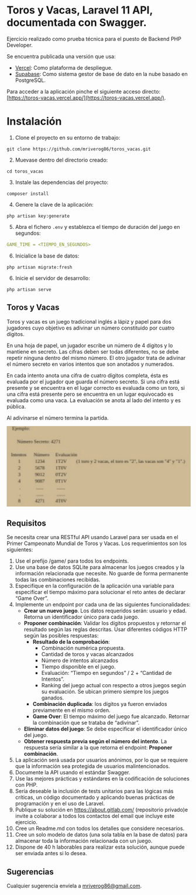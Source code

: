 # Toros y Vacas, Laravel 11 API, documentada con Swagger.

Ejercicio realizado como prueba técnica para el puesto de Backend PHP Developer.

Se encuentra publicada una versión que usa:
* [Vercel](https://vercel.com/): Como plataforma de despliegue.
* [Supabase](https://supabase.com/): Como sistema gestor de base de dato en la nube basado en PostgreSQL. 

Para acceder a la aplicación pinche el siguiente acceso directo: [https://toros-vacas.vercel.app/](https://toros-vacas.vercel.app/).


# Instalación

1. Clone el proyecto en su entorno de trabajo:

```shell
git clone https://github.com/mriverog86/toros_vacas.git
```

2. Muevase dentro del directorio creado:

```shell
cd toros_vacas
```

3. Instale las dependencias del proyecto:

```shell
composer install
```

4. Genere la clave de la aplicación:

```shell
php artisan key:generate 
```
5. Abra el fichero `.env` y establezca el tiempo de duración del juego en segundos:

```yml
GAME_TIME = <TIEMPO_EN_SEGUNDOS>
```

6. Inicialice la base de datos:

```shell
php artisan migrate:fresh
```

6. Inicie el servidor de desarrollo:

```shell
php artisan serve
```

## Toros y Vacas

Toros y vacas es un juego tradicional inglés a lápiz y papel para dos jugadores cuyo objetivo es adivinar un número constituido por cuatro dígitos.

En una hoja de papel, un jugador escribe un número de 4 dígitos y lo mantiene en secreto. Las cifras deben ser todas diferentes, no se debe repetir ninguna dentro del mismo número. 
El otro jugador trata de adivinar el número secreto en varios intentos que son anotados y numerados.

En cada intento anota una cifra de cuatro dígitos completa, ésta es evaluada por el jugador que guarda el número secreto. 
Si una cifra está presente y se encuentra en el lugar correcto es evaluada como un toro, si una cifra está presente pero se encuentra en un lugar equivocado es evaluada como una vaca. 
La evaluación se anota al lado del intento y es pública.

Al adivinarse el número termina la partida.

![Toros y Vacas](public/images/torosvacas.png)

## Requisitos

Se necesita crear una RESTful API usando Laravel para ser usada en el Primer Campeonato Mundial de Toros y Vacas. 
Los requerimientos son los siguientes:

1. Use el prefijo /game/ para todos los endpoints.
2. Use una base de datos SQLite para almacenar los juegos creados y la información relacionada que necesite. 
   No guarde de forma permanente todas las combinaciones recibidas.
3. Especifique en la configuración de la aplicación una variable para especificar el tiempo máximo para solucionar el reto antes de declarar “Game Over”.
4. Implemente un endpoint por cada una de las siguientes funcionalidades:
   * **Crear un nuevo juego**. Los datos requeridos serán: usuario y edad. Retorna un identificador único para cada juego.
   * **Proponer combinación**: Validar los dígitos propuestos y retornar el resultado según las reglas descritas. 
     Usar diferentes códigos HTTP según las posibles respuestas:
     - **Resultado de la comprobación**:
        + Combinación numérica propuesta.
        + Cantidad de toros y vacas alcanzados 
        + Número de intentos alcanzados
        + Tiempo disponible en el juego. 
        + Evaluación: “Tiempo en segundos” / 2 + “Cantidad de Intentos”.
        + Ranking del juego actual con respecto a otros juegos según su evaluación. 
          Se ubican primero siempre los juegos ganados.
     - **Combinación duplicada**: los dígitos ya fueron enviados previamente en el mismo orden.
     - **Game Over**: El tiempo máximo del juego fue alcanzado. Retornar la combinación que se trataba de “adivinar”.
   * **Eliminar datos del juego**: Se debe especificar el identificador único del juego.
   * **Obtener respuesta previa según el número del intento**. La respuesta sería similar a la que retorna el endpoint: **Proponer combinación**.
5. La aplicación será usada por usuarios anónimos, por lo que se requiere que la información sea protegida de usuarios malintencionados.
6. Documente la API usando el estándar Swagger.
7. Use las mejores prácticas y estándares en la codificación de soluciones con PHP.
8. Sería deseable la inclusión de tests unitarios para las lógicas más críticas, un código documentado y aplicando buenas prácticas de programación y en el uso de Laravel.
9. Publique su solución en https://about.gitlab.com/ (repositorio privado)e invite a colaborar a todos los contactos del email que incluye este ejercicio.
10. Cree un Readme.md con todos los detalles que considere necesarios.
11. Cree un solo modelo de datos (una sola tabla en la base de datos) para almacenar toda la información relacionada con un juego.
12. Dispone de 40 h laborables para realizar esta solución, aunque puede ser enviada antes si lo desea.

## Sugerencias

Cualquier sugerencia envíela a [mriverog86@gmail.com](mailto:mriverog86@gmail.com).

